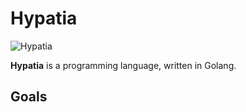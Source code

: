 # Hypatia #

![Hypatia](https://github.com/Smart-Machine/Hypatia/Hypatia?raw=true)

**Hypatia** is a programming language, written in Golang. 

## Goals ##


